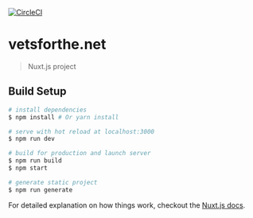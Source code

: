 [![CircleCI](https://circleci.com/gh/fightforthefuture/vetsforthe.net.svg?style=svg)](https://circleci.com/gh/fightforthefuture/vetsforthe.net)

# vetsforthe.net

> Nuxt.js project

## Build Setup

``` bash
# install dependencies
$ npm install # Or yarn install

# serve with hot reload at localhost:3000
$ npm run dev

# build for production and launch server
$ npm run build
$ npm start

# generate static project
$ npm run generate
```

For detailed explanation on how things work, checkout the [Nuxt.js docs](https://github.com/nuxt/nuxt.js).
